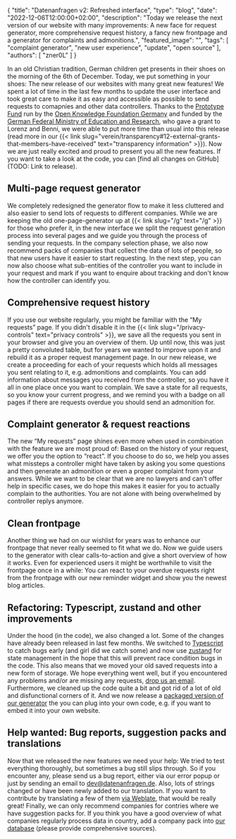 {
    "title": "Datenanfragen v2: Refreshed interface",
    "type": "blog",
    "date": "2022-12-06T12:00:00+02:00",
    "description": "Today we release the next version of our website with many improvements: A new face for request generator, more comprehensive request history, a fancy new frontpage and a generator for complaints and admonitions.",
    "featured_image": "",
    "tags": [ "complaint generator", "new user experience", "update", "open source" ],
    "authors": [ "zner0L" ]
}

In an old Christian tradition, German children get presents in their shoes on the morning of the 6th of December. Today, we put something in your shoes: The new release of our websites with many great new features! We spent a lot of time in the last few months to update the user interface and took great care to make it as easy and accessible as possible to send requests to comapnies and other data controllers. Thanks to the [Prototype Fund](https://prototypefund.de/en/) run by the [Open Knowledge Foundation Germany](https://okfn.de/en/) and funded by the [German Federal Ministry of Education and Research](https://www.bmbf.de/bmbf/en/home/home_node.html), who gave a grant to Lorenz and Benni, we were able to put more time than usual into this release (read more in our {{< link slug="verein/transparency#12-external-grants-that-members-have-received" text="transparency information" >}}). Now we are just really excited and proud to present you all the new features. If you want to take a look at the code, you can [find all changes on GitHub](TODO: Link to release).

## Multi-page request generator

We completely redesigned the generator flow to make it less cluttered and also easier to send lots of requests to different companies. While we are keeping the old one-page-generator up at {{< link slug="/g" text="/g" >}} for those who prefer it, in the new interface we split the request generation process into several pages and we guide you through the process of sending your requests. In the company selection phase, we also now recommend packs of companies that collect the data of lots of people, so that new users have it easier to start requesting. In the next step, you can now also choose what sub-entities of the controller you want to include in your request and mark if you want to enquire about tracking and don't know how the controller can identify you.

## Comprehensive request history

If you use our website regularly, you might be familiar with the “My requests” page. If you didn't disable it in the {{< link slug="/privacy-controls" text="privacy controls" >}}, we save all the requests you sent in your browser and give you an overview of them. Up until now, this was just a pretty convoluted table, but for years we wanted to improve upon it and rebuild it as a proper request management page. In our new release, we create a proceeding for each of your requests which holds all messages you sent relating to it, e.g. admonitions and complaints. You can add information about messages you received from the controller, so you have it all in one place once you want to complain. We save a state for all requests, so you know your current progress, and we remind you with a badge on all pages if there are requests overdue you should send an admonition for.  

## Complaint generator & request reactions

The new “My requests” page shines even more when used in combination with the feature we are most proud of: Based on the history of your request, we offer you the option to “react”. If you choose to do so, we help you asses what missteps a controller might have taken by asking you some questions and then generate an admonition or even a proper complaint from your answers. While we want to be clear that we are no lawyers and can't offer help in specific cases, we do hope this makes it easier for you to actually complain to the authorities. You are not alone with being overwhelmed by controller replys anymore.

## Clean frontpage

Another thing we had on our wishlist for years was to enhance our frontpage that never really seemed to fit what we do. Now we guide users to the generator with clear calls-to-action and give a short overview of how it works. Even for experienced users it might be worthwhile to visit the frontpage once in a while: You can react to your overdue requests right from the frontpage with our new reminder widget and show you the newest blog articles.

## Refactoring: Typescript, zustand and other improvements

Under the hood (in the code), we also changed a lot. Some of the changes have already been released in last few months. We switched to [Typescript](https://www.typescriptlang.org/) to catch bugs early (and girl did we catch some) and now use [zustand](https://github.com/pmndrs/zustand) for state management in the hope that this will prevent race condition bugs in the code. This also means that we moved your old saved requests into a new form of storage. We hope everything went well, but if you encountered any problems and/or are missing any requests, [drop us an email](mailto:dev@datenanfragen.de). Furthermore, we cleaned up the code quite a bit and got rid of a lot of old and disfunctional corners of it. And we now release a [packaged version of our generator](https://www.npmjs.com/package/@datenanfragen/components) the you can plug into your own code, e.g. if you want to embed it into your own website.

## Help wanted: Bug reports, suggestion packs and translations

Now that we released the new features we need your help: We tried to test everything thoroughly, but sometimes a bug still slips through. So if you encounter any, please send us a bug report, either via our error popup or just by sending an email to [dev@datenanfragen.de](mailto:dev@datenanfragen.de). Also, lots of strings changed or have been newly added to our translation. If you want to contribute by translating a few of them [via Weblate](https://hosted.weblate.org/projects/datenanfragen-de/website/), that would be really great! Finally, we can only recommend companies for contries where we have suggestion packs for. If you think you have a good overview of what companies regularly process data in country, add a company pack into [our database](https://github.com/datenanfragen/data#company-packs) (please provide comprehensive sources).
